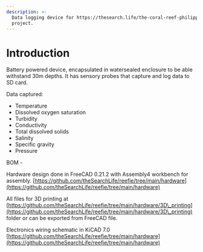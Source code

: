 ```yaml
---
description: >-
  Data logging device for https://thesearch.life/the-coral-reef-philippines/
  project.
---
```


# Introduction

Battery powered device, encapsulated in watersealed enclosure to be able withstand 30m depths. It has sensory probes that capture and log data to SD card.

Data captured:

* Temperature
* Dissolved oxygen saturation
* Turbidity
* Conductivity
* Total dissolved solids
* Salinity
* Specific gravity
* Pressure

BOM -&#x20;

Hardware design done in FreeCAD 0.21.2 with Assembly4 workbench  for assembly. [https://github.com/theSearchLife/reefie/tree/main/hardware](https://github.com/theSearchLife/reefie/tree/main/hardware)

All files for 3D printing at [https://github.com/theSearchLife/reefie/tree/main/hardware/3D\_printing](https://github.com/theSearchLife/reefie/tree/main/hardware/3D\_printing) folder or can be exported from FreeCAD file.

Electronics wiring schematic in KiCAD 7.0 [https://github.com/theSearchLife/reefie/tree/main/hardware](https://github.com/theSearchLife/reefie/tree/main/hardware)
